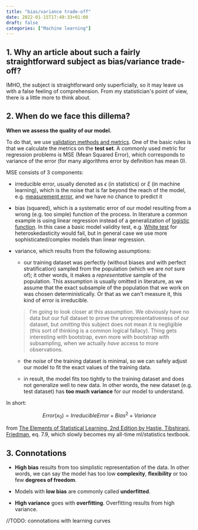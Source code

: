 ```yaml
---
title: "bias/variance trade-off"
date: 2022-01-15T17:49:33+01:00
draft: false
categories: ["Machine learning"]
---
```


## 1. Why an article about such a fairly straightforward subject as bias/variance trade-off?

IMHO, the subject is straightforward only superficially, so it may leave us with a false feeling of comprehension. From my statistician's point of view, there is a little more to think about.

## 2. When do we face this dillema?

**When we assess the quality of our model.**

To do that, we use [validation methods and metrics](https://greysweater42.github.io/validation). One of the basic rules is that we calculate the metrics on the **test set**. A commonly used metric for regression problems is MSE (Mean Squared Error), which corresponds to variance of the error (for many algorithms error by definition has mean 0).

MSE consists of 3 components:

- irreducible error, usually denoted as $\epsilon$ (in statistics) or $\xi$ (in machine learning), which is the noise that is far beyond the reach of the model, e.g. [measurement error](https://en.wikipedia.org/wiki/Observational_error), and we have no chance to predict it

- bias (squared), which is a systematic error of our model resulting from a wrong (e.g. too simple) function of the process. In literature a common example is using linear regression instead of a generalization of [logistic function](https://greysweater42.github.io/nls). In this case a basic model validity test, e.g. [White test](https://en.wikipedia.org/wiki/White_test) for heteroskedasticity would fail, but in general case we use more sophisticated/complex models than linear regression.

- variance, which results from the following assumptions:

    - our training dataset was perfectly (without biases and with perfect stratification) sampled from the population (which we are *not* sure of); it other words, it makes a *representative* sample of the population. This assumption is usually omitted in literature, as we assume that the exact subsample of the population that we work on was chosen deterministically. Or that as we can't measure it, this kind of error is irreducible.

    >I'm going to look closer at this assumption. We obviously have no data but our full dataset to prove the unrepresentativeness of our dataset, but *omitting* this subject does not mean it is negligible (this sort of thinking is a common logical fallacy). Thing gets interesting with bootstrap, even more with bootstrap with subsampling, when we actually *have* access to more observations.

    - the *noise* of the training dataset is minimal, so we can safely adjust our model to fit the exact values of the training data. 

    - in result, the model fits too tightly to the training dataset and does not generalize well to new data. In other words, the new dataset (e.g. test dataset) has **too much variance** for our model to understand.

In short:

$$ Error(x_0) = Irreducible Error + Bias^2 + Variance $$

from [The Elements of Statistical Learning, 2nd Edition by Hastie, Tibshirani, Friedman](), eq. 7.9, which slowly becomes my all-time ml/statistics textbook.


## 3. Connotations

- **High bias** results from too simplistic representation of the data. In other words, we can say the model has too low **complexity**, **flexibility** or too few **degrees of freedom**.

- Models with **low bias** are commonly called **underfitted**.

- **High variance** goes with **overfitting**. Overfitting results from high variance.

//TODO: connotations with learning curves
